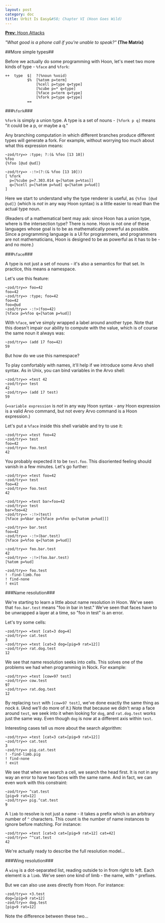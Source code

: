 ```yaml
---
layout: post
category: doc
title: Urbit Is Easy&#58; Chapter VI (Hoon Goes Wild)
---
```


[**Prev**: Hoon Attacks](urbit-is-easy-ch5.html)

*"What good is a phone call if you're unable to speak?"*
**(The Matrix)**

##More simple types##

Before we actually do some programming with Hoon, let's meet two 
more kinds of type - `%face` and `%fork`:

    ++  type  $|  ?(%noun %void)
              $%  [%atom p=term]
                  [%cell p=type q=type]
                  [%cube p=* q=type]  
                  [%face p=term q=type]
                  [%fork p=type q=type]
              ==

###`%fork`###

`%fork` is simply a union type.  A type is a set of nouns -
`[%fork p q]` means "it could be a p, or maybe a q."

Any branching computation in which different branches produce
different types will generate a fork.  For example, without
worrying too much about what this expression means:

    ~zod/try=> :type; ?:(& %foo [13 10])
    %foo
    {%foo [@ud @ud]}

    ~zod/try=> -:!>(?:(& %foo [13 10]))
    [ %fork
      p=[%cube p=7.303.014 q=[%atom p=%tas]]
      q=[%cell p=[%atom p=%ud] q=[%atom p=%ud]]
    ]

Here we start to understand why the type renderer is useful, as
`{%foo [@ud @ud]}` (which is *not* in any way Hoon syntax) is a
little easier to read than the actual type noun.

(Readers of a mathematical bent may ask: since Hoon has a union
type, where is the intersection type?  There is none.  Hoon is
not one of these languages whose goal is to be as mathematically
powerful as possible.  Since a programming language is a UI for
programmers, and programmers are not mathematicians, Hoon is
designed to be as powerful as it has to be - and no more.)

###`%face`###

A type is not just a set of nouns - it's also a semantics for
that set.  In practice, this means a namespace.

Let's use this feature:

    ~zod/try=> foo=42
    foo=42
    ~zod/try=> :type; foo=42
    foo=42
    foo=@ud
    ~zod/try=> -:!>(foo=42)
    [%face p=%foo q=[%atom p=%ud]]

With `%face`, we've simply wrapped a label around another type.
Note that this doesn't impair our ability to compute with the
value, which is of course the same noun it always was:

    ~zod/try=> (add 17 foo=42)
    59

But how do we use this namespace?

To play comfortably with names, it'll help if we introduce some
Arvo shell syntax.  As in Unix, you can bind variables in the
Arvo shell:

    ~zod/try=> =test 42
    ~zod/try=> test
    42
    ~zod/try=> (add 17 test)
    59

(`=variable expression` is *not* in any way Hoon syntax - any
Hoon expression is a valid Arvo command, but not every Arvo
command is a Hoon expression.)

Let's put a `%face` inside this shell variable and try to use it:

    ~zod/try=> =test foo=42
    ~zod/try=> test
    foo=42
    ~zod/try=> foo.test
    42

You probably expected it to be `test.foo`.  This disoriented
feeling should vanish in a few minutes.  Let's go further:

    ~zod/try=> =test foo=42
    ~zod/try=> test
    foo=42
    ~zod/try=> foo.test
    42

    ~zod/try=> =test bar=foo=42
    ~zod/try=> test
    bar=foo=42
    ~zod/try=> -:!>(test)
    [%face p=%bar q=[%face p=%foo q=[%atom p=%ud]]]

    ~zod/try=> bar.test
    foo=42
    ~zod/try=> -:!>(bar.test)
    [%face p=%foo q=[%atom p=%ud]]

    ~zod/try=> foo.bar.test
    42
    ~zod/try=> -:!>(foo.bar.test)
    [%atom p=%ud]

    ~zod/try=> foo.test
    ! -find-limb.foo
    ! find-none
    ! exit

###Name resolution###

We're starting to learn a little about name resolution in Hoon.
We've seen that `foo.bar.test` means "foo in bar in test."  We've
seen that faces have to be unwrapped a layer at a time, so "foo in
test" is an error.

Let's try some cells:

    ~zod/try=> =test [cat=3 dog=4]
    ~zod/try=> cat.test
    3
    ~zod/try=> =test [cat=3 dog=[pig=9 rat=12]]
    ~zod/try=> rat.dog.test
    12

We see that name resolution seeks into cells.  This solves one of
the problems we had when programming in Nock.  For example:

    ~zod/try=> =test [cow=97 test]
    ~zod/try=> cow.test
    97
    ~zod/try=> rat.dog.test
    12

By replacing `test` with `[cow=97 test]`, we've done exactly the
same thing as nock `8`.  (And we'll do more of it.)  Note that
because we didn't wrap a face around `test`, we seek into it when
looking for `dog`, and `rat.dog.test` works just the same way.
Even though `dog` is now at a different axis within `test`.

Interesting cases tell us more about the search algorithm:

    ~zod/try=> =test [cat=3 cat=[pig=9 rat=12]]
    ~zod/try=> cat.test
    3
    ~zod/try=> pig.cat.test
    ! -find-limb.pig
    ! find-none
    ! exit

We see that when we search a cell, we search the head first.  It
is not in any way an error to have two faces with the same name.
And in fact, we can even work with this constraint:

    ~zod/try=> ^cat.test
    [pig=9 rat=12]
    ~zod/try=> pig.^cat.test
    9

A `limb` to resolve is not just a name - it takes a prefix which
is an arbitrary number of `^` characters.  This count is the
number of name instances to ignore before matching.  For
instance: 

    ~zod/try=> =test [cat=3 cat=[pig=9 rat=12] cat=42]
    ~zod/try=> ^^cat.test
    42

We're actually ready to describe the full resolution model...

###Wing resolution###

A `wing` is a dot-separated list, reading outside to in from
right to left.  Each element is a `limb`.  We've seen one kind of
limb - the name, with `^` prefixes.

But we can also use axes directly from Hoon.  For instance:

    ~zod/try=> +3.test
    dog=[pig=9 rat=12]
    ~zod/try=> dog.test
    [pig=9 rat=12]

Note the difference between these two...

